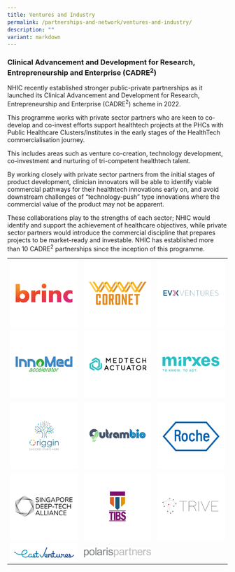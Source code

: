 ```yaml
---
title: Ventures and Industry
permalink: /partnerships-and-network/ventures-and-industry/
description: ""
variant: markdown
---
```

### **Clinical Advancement and Development for Research, Entrepreneurship and Enterprise (CADRE<sup>2</sup>)**

NHIC recently established stronger public-private partnerships as it launched its Clinical Advancement and Development for Research, Entrepreneurship and Enterprise (CADRE<sup>2</sup>) scheme in 2022. 

This programme works with private sector partners who are keen to co-develop and co-invest efforts support healthtech projects at the PHCs with Public Healthcare Clusters/Institutes in the early stages of the HealthTech commercialisation journey. 

This includes areas such as venture co-creation, technology development, co-investment and nurturing of tri-competent healthtech talent. 

By working closely with private sector partners from the initial stages of product development, clinician innovators will be able to identify viable commercial pathways for their healthtech innovations early on, and avoid downstream challenges of “technology-push” type innovations where the commercial value of the product may not be apparent. 

These collaborations play to the strengths of each sector; NHIC would identify and support the achievement of healthcare objectives, while private sector partners would introduce the commercial discipline that prepares projects to be market-ready and investable. NHIC has established more than 10 CADRE<sup>2</sup> partnerships since the inception of this programme.


<table>
	<tbody>
		<tr>
			<td style="width:33%">
				<a href="https://www.brinc.io">
				<img src="/images/Partners%20Icons/CADRE2/cadre%20logos_bric.png">
				</a>
			</td>
			<td style="width:33%">
				<img src="/images/Partners%20Icons/CADRE2/cadre%20logos_coronet.png">
			</td>
			<td style="width:33%">
				<a href="https://www.evx.ventures">
				<img src="/images/Partners%20Icons/CADRE2/cadre%20logos_evx.png">
				</a>
			</td>
		</tr>
		<tr>
					<td style="width:33%">
				<a href="http://www.chuangcapital.cn">
				<img src="/images/Partners%20Icons/CADRE2/cadre%20logos_innomed.png">
				</a>
			</td>
			<td style="width:33%">
				<a href="https://www.medtechactuator.com">
				<img src="/images/Partners%20Icons/CADRE2/cadre%20logos_medtech%20actuator.png">
				</a>
			</td>
			<td style="width:33%">
				<a href="https://mirxes.com">
				<img src="/images/Partners%20Icons/CADRE2/cadre%20logos_mirxes.png">
			</a></td>
		</tr>
	<tr>
			<td style="width:33%">
				<a href="https://www.origgin.com">
				<img src="/images/Partners%20Icons/CADRE2/cadre%20logos_origgin.png">
				</a>
			</td>
		<td style="width:33%">
				<a href="https://www.outrambio.com">
				<img src="/images/Partners%20Icons/CADRE2/cadre%20logos_outrambio.png">
				</a>
			</td>
			<td style="width:33%">
				<img src="/images/Partners%20Icons/CADRE2/cadre%20logos_roche.png">
			</td>
				</tr>
		<tr>
			<td style="width:33%">
					<a href="https://www.sdta.sg">
					<img src="/images/Partners%20Icons/CADRE2/cadre%20logos_sdta.png">
					</a>
			</td>	
			<td style="width:33%">
				<a href="https://www.trinity-fund.com.sg">
				<img src="/images/Partners%20Icons/CADRE2/cadre%20logos_tibs.png">
				</a>
			</td>
			<td style="width:33%">
				<a href="https://www.trive.vc">
				<img src="/images/Partners%20Icons/CADRE2/cadre%20logos_trive.png">
			</a>
			</td>
		</tr>
		<tr>
			<td style="width:33% text-align: center;">
				<img src="/images/Partnerships%20and%20Network/Ventures%20&amp;%20Industry/East_Ventures_logo_color.png">
			</td>
		<td style="width:33%">
				<img src="/images/Partnerships%20and%20Network/Ventures%20&amp;%20Industry/Polaris_Partners_Vector_File_300_dpi__Print_Quality_.png">
			</td>
			<td>
			</td>
				</tr>
	</tbody>
</table>
